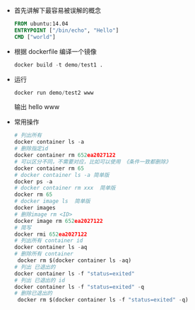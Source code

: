 - 首先讲解下最容易被误解的概念

  ``` dockerfile
  FROM ubuntu:14.04
  ENTRYPOINT ["/bin/echo", "Hello"]
  CMD ["world"]
  ```

  

- 根据 dockerfile 编译一个镜像

  ``` python
  docker build -t demo/test1 .
  ```

- 运行

  ``` python
  docker run demo/test2 www
  ```

  输出 hello www



- 常用操作

  ``` python
  # 列出所有
  docker container ls -a
  # 删除指定id
  docker container rm 652ea2027122
  # 可以区分不同，不需要对应，比如可以使用 《条件一致都删除》
  docker container rm 65
  # docker container ls -a 简单版
  docker ps -a
  # docker container rm xxx  简单版
  docker rm 65
  # docker image ls  简单版
  docker images
  # 删除image rm <ID>
  docker image rm 652ea2027122
  # 简写
  docker rmi 652ea2027122
  # 列出所有 container id
  docker container ls -aq
  # 删除所有 container
   docker rm $(docker container ls -aq)
  # 列出 已退出的
  docker container ls -f "status=exited"
  # 列出 已退出的 id
  docker container ls -f "status=exited" -q
  # 删除已退出的
   docker rm $(docker container ls -f "status=exited" -q)
  ```

  